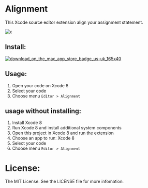 # Alignment

This Xcode source editor extension align your assignment statement.

![c](https://cloud.githubusercontent.com/assets/1665104/16102266/ae4a0b24-33a8-11e6-943e-9a00eb6e9802.gif)

## Install:
[![download_on_the_mac_app_store_badge_us-uk_165x40](https://cloud.githubusercontent.com/assets/1665104/19629909/de5c7a64-99b9-11e6-88fc-2a39c8849920.png)](https://itunes.apple.com/us/app/alignment-for-xcode/id1168397789?ls=1&mt=12)

## Usage:

1. Open your code on Xcode 8
2. Select your code
3. Choose menu `Editor > Alignment`

## usage without installing:

1. Install Xcode 8
2. Run Xcode 8 and install additional system components
3. Open this project in Xcode 8 and run the extension
4. Choose an app to run: Xcode 8
5. Select your code
6. Choose menu `Editor > Alignment`

License:
=================
The MIT License. See the LICENSE file for more infomation.
